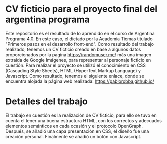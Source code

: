 # CV ficticio para el proyecto final del argentina programa
Este repositorio es el resultado de lo aprendido en el curso de Argentina Programa 4.0. En este caso, el dictado por la Academia Ticmas titulado "Primeros pasos en el desarrollo front-end". Como resultado del trabajo realizado, tenemos un CV ficticio creado en base a algunos datos proporcionados por la pagina https://randomuser.me/ más una imagen extraída de Google Imágenes, para representar al personaje ficticio en cuestión. Para realizar el proyecto se utilizó el conocimiento en CSS (Cascading Style Sheets), HTML (HyperText Markup Language) y Javascript.
Como resultado, tenemos el siguiente enlace, donde se encuentra alojada la página web realizada: https://pablorobba.github.io/
# Detalles del trabajo
El trabajo en cuestión es la realización de CV ficticio, para ello se tuvo en cuenta el tener una buena estructura HTML, con los correctos y adecuados elementos semánticos en cada ocasión y el protocolo OpenGraph. Después, se añadió una capa presentación en CSS, el diseño fue una creación personal. Finalmente se añadió un botón con Javascript.
